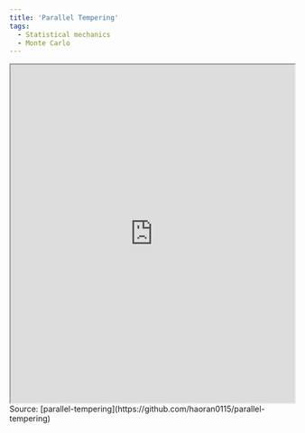 ```yaml
---
title: 'Parallel Tempering'
tags:
  - Statistical mechanics
  - Monte Carlo
---
```


<iframe src="https://nbviewer.org/github/haoran0115/parallel-tempering/blob/main/main.ipynb" width="100%" height="600"></iframe>
Source: [parallel-tempering](https://github.com/haoran0115/parallel-tempering)
